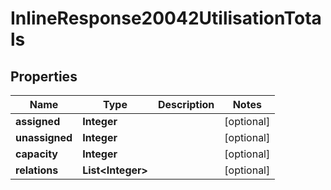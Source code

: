 
# InlineResponse20042UtilisationTotals

## Properties
Name | Type | Description | Notes
------------ | ------------- | ------------- | -------------
**assigned** | **Integer** |  |  [optional]
**unassigned** | **Integer** |  |  [optional]
**capacity** | **Integer** |  |  [optional]
**relations** | **List&lt;Integer&gt;** |  |  [optional]



